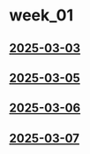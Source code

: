 # week_01 <!-- markmap: foldAll -->
## [2025-03-03](2025-03-03/2025-03-03.html)
## [2025-03-05](2025-03-05/2025-03-05.html)
## [2025-03-06](2025-03-06/2025-03-06.html)
## [2025-03-07](2025-03-07/2025-03-07.html)
